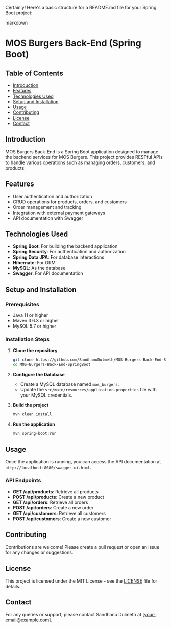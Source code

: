 Certainly! Here's a basic structure for a README.md file for your Spring Boot project:

markdown
# MOS Burgers Back-End (Spring Boot)

## Table of Contents
- [Introduction](#introduction)
- [Features](#features)
- [Technologies Used](#technologies-used)
- [Setup and Installation](#setup-and-installation)
- [Usage](#usage)
- [Contributing](#contributing)
- [License](#license)
- [Contact](#contact)

## Introduction
MOS Burgers Back-End is a Spring Boot application designed to manage the backend services for MOS Burgers. This project provides RESTful APIs to handle various operations such as managing orders, customers, and products.

## Features
- User authentication and authorization
- CRUD operations for products, orders, and customers
- Order management and tracking
- Integration with external payment gateways
- API documentation with Swagger

## Technologies Used
- **Spring Boot**: For building the backend application
- **Spring Security**: For authentication and authorization
- **Spring Data JPA**: For database interactions
- **Hibernate**: For ORM
- **MySQL**: As the database
- **Swagger**: For API documentation

## Setup and Installation

### Prerequisites
- Java 11 or higher
- Maven 3.6.3 or higher
- MySQL 5.7 or higher

### Installation Steps
1. **Clone the repository**
   ```bash
   git clone https://github.com/SandhanuDulmeth/MOS-Burgers-Back-End-SpringBoot.git
   cd MOS-Burgers-Back-End-SpringBoot
   ```

2. **Configure the Database**
   - Create a MySQL database named `mos_burgers`.
   - Update the `src/main/resources/application.properties` file with your MySQL credentials.

3. **Build the project**
   ```bash
   mvn clean install
   ```

4. **Run the application**
   ```bash
   mvn spring-boot:run
   ```

## Usage
Once the application is running, you can access the API documentation at `http://localhost:8080/swagger-ui.html`.

### API Endpoints
- **GET /api/products**: Retrieve all products
- **POST /api/products**: Create a new product
- **GET /api/orders**: Retrieve all orders
- **POST /api/orders**: Create a new order
- **GET /api/customers**: Retrieve all customers
- **POST /api/customers**: Create a new customer

## Contributing
Contributions are welcome! Please create a pull request or open an issue for any changes or suggestions.

## License
This project is licensed under the MIT License - see the [LICENSE](LICENSE) file for details.

## Contact
For any queries or support, please contact Sandhanu Dulmeth at [your-email@example.com].
```

